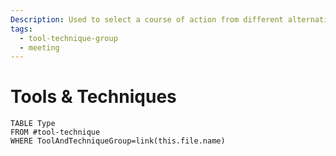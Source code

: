 ```yaml
---
Description: Used to select a course of action from different alternatives
tags:
  - tool-technique-group
  - meeting
---
```

# Tools & Techniques
```dataview
TABLE Type
FROM #tool-technique 
WHERE ToolAndTechniqueGroup=link(this.file.name)
```

